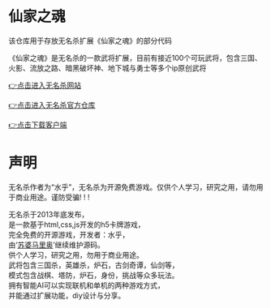 # 仙家之魂
 该仓库用于存放无名杀扩展《仙家之魂》的部分代码

《仙家之魂》是无名杀的一款武将扩展，目前有接近100个可玩武将，包含三国、火影、流放之路、暗黑破坏神、地下城与勇士等多个ip原创武将


[👉点击进入无名杀网站](https://qinkunwei.gitee.io/noname2/)

[👉点击进入无名杀官方仓库](https://github.com/libccy/noname)

[👉点击下载客户端](https://github.com/libccy/noname/releases/tag/chromium85-client)


# 声明
无名杀作者为“水乎”，无名杀为开源免费游戏。仅供个人学习，研究之用，请勿用于商业用途。谨防受骗! ! !

无名杀于2013年底发布，<br>
是一款基于html,css,js开发的h5卡牌游戏，<br>
完全免费的开源游戏，开发者：水乎，<br>
由‘[苏婆马里奥](https://github.com/Spmario233)’继续维护源码。<br>
供个人学习，研究之用，勿用于商业用途。<br>
武将包含三国杀，英雄杀，炉石，古剑奇谭，仙剑等，<br>
模式包含战棋、塔防，炉石，身份，挑战等众多玩法。<br>
拥有智能AI可以实现联机和单机的两种游戏方式，<br>
并能通过扩展功能，diy设计与分享。<br>
